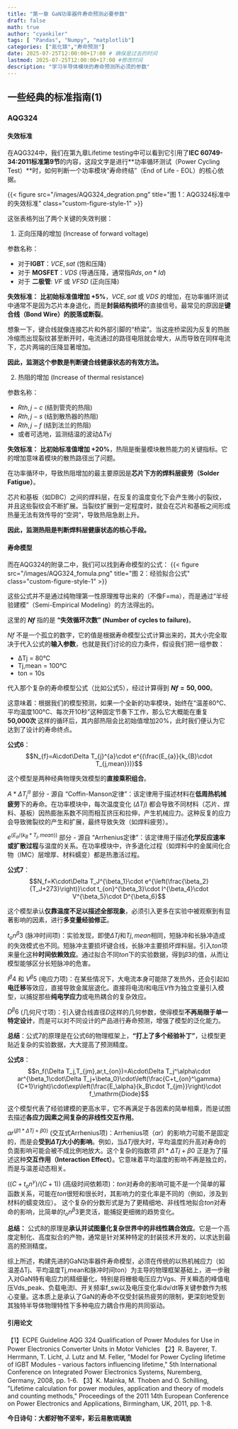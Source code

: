 ```yaml
---
title: "第一章 GaN功率器件寿命预测必要参数"
draft: false
math: true
author: "cyankiler"
tags: [ "Pandas", "Numpy", "matplotlib"]
categories: ["氮化镓","寿命预测"]
date: 2025-07-25T12:00:00+17:00 # 确保是过去的时间
lastmod: 2025-07-25T12:00:00+17:00 #修改时间
description: "学习半导体模块的寿命预测所必须的参数"
---
```


## 一些经典的标准指南(1)

### AQG324

#### 失效标准

在AQG324中，我们在第九章Lifetime testing中可以看到它引用了**IEC 60749-34:2011标准第9节**的内容，这段文字是进行**功率循环测试（Power Cycling Test）**时，如何判断一个功率模块“寿命终结”（End of Life - EOL）的核心依据。

{{< figure src="/images/AQG324_degration.png" 
        title="图 1：AQG324标准中的失效标准" 
        class="custom-figure-style-1" >}}

这张表格列出了两个关键的失效判据：

1. 正向压降的增加 (Increase of forward voltage)

参数名称：

- 对于**IGBT**：$VCE,sat$ (饱和压降)
- 对于 **MOSFET**：$VDS$ (导通压降，通常指$Rds,on * Id$)
- 对于 **二极管**: $VF$ 或 $VFSD$ (正向压降)

**失效标准：** **比初始标准值增加 +5%**，$VCE,sat$ 或 $VDS$ 的增加，在功率循环测试中通常不是因为芯片本身退化，而是**封装结构损坏**的直接信号。最常见的原因是**键合线（Bond Wire）的脱落或断裂**。

想象一下，键合线就像连接芯片和外部引脚的“桥梁”。当这座桥梁因为反复的热胀冷缩而出现裂纹甚至断开时，电流通过的路径电阻就会增大，从而导致在同样电流下，芯片两端的压降显著增加。

**因此，监测这个参数是判断键合线健康状态的有效方法。**

2. 热阻的增加 (Increase of thermal resistance)

参数名称：

- $Rth,j-c$ (结到管壳的热阻)
- $Rth,j-s$ (结到散热器的热阻)
- $Rth,j-f$ (结到法兰的热阻)
- 或者可选地，监测结温的波动$∆Tvj$

**失效标准：** **比初始标准值增加 +20%**，热阻是衡量模块散热能力的关键指标。它的增加意味着模块的散热路径出了问题。

在功率循环中，导致热阻增加的最主要原因是**芯片下方的焊料层疲劳（Solder Fatigue）**。

芯片和基板（如DBC）之间的焊料层，在反复的温度变化下会产生微小的裂纹，并且这些裂纹会不断扩展。当裂纹扩展到一定程度时，就会在芯片和基板之间形成热量无法有效传导的“空洞”，导致热阻急剧上升。

**因此，监测热阻是判断焊料层健康状态的核心手段。**

#### 寿命模型
而在AQG324的附录二中，我们可以找到寿命模型的公式：
{{< figure src="/images/AQG324_fomula.png" 
        title="图 2：经验拟合公式" 
        class="custom-figure-style-1" >}}

这些公式并不是通过纯物理第一性原理推导出来的（不像F=ma），而是通过“半经验建模”（Semi-Empirical Modeling）的方法得出的。

这里的 **$Nf$** 指的是 **“失效循环次数” (Number of cycles to failure)**。

$Nf$ 不是一个孤立的数字，它的值是根据寿命模型公式计算出来的，其大小完全取决于代入公式的**输入参数**，也就是我们讨论的应力条件，假设我们把一组参数：

- ΔTj = 80°C
- Tj,mean = 100°C
- ton = 10s

代入那个复杂的寿命模型公式（比如公式5），经过计算得到 **$Nf = 50,000$**。

这意味着：根据我们的模型预测，如果一个全新的功率模块，始终在“温差80°C、平均温度100°C、每次开10秒”这种固定节奏下工作，那么它大概能在重复 **50,000次** 这样的循环后，其内部热阻会比初始值增加20%，此时我们便认为它达到了设计的寿命终点。

**公式6**：$$N_{f}=A\cdot\Delta T_{j}^{a}\cdot e^{(\frac{E_{a}}{k_{B}\cdot T_{j,mean}})}$$

 这个模型是两种经典物理失效模型的**直接乘积组合**。

$A * ΔT_j^a$ 部分 - 源自 “Coffin-Manson定律”：该定律用于描述材料在**低周热机械疲劳**下的寿命。在功率模块中，每次温度变化 ($ΔTj$) 都会导致不同材料（芯片、焊料、基板）因热膨胀系数不同而相互挤压和拉伸，产生机械应力。这种反复的应力会导致微裂纹的产生和扩展，最终导致失效（如焊料疲劳）。

$e^(E_a / (k_B * T_j,mean))$ 部分 - 源自 “Arrhenius定律”：该定律用于描述**化学反应速率或扩散过程**与温度的关系。在功率模块中，许多退化过程（如焊料中的金属间化合物（IMC）层增厚、材料蠕变）都是热激活过程。

**公式7**：$$N_f=K\cdot\Delta T_J^{\beta_1}\cdot e^{\left(\frac{\beta_2}{T_J+273}\right)}\cdot t_{on}^{\beta_3}\cdot I^{\beta_4}\cdot V^{\beta_5}\cdot D^{\beta_6}$$

这个模型承认**仅靠温度不足以描述全部现象**，必须引入更多在实验中被观察到有显著影响的因素，进行**多变量经验修正**。

$t_on^β3$ (脉冲时间项)：实验发现，即使$ΔTj$和$Tj,mean$相同，短脉冲和长脉冲造成的失效模式也不同。短脉冲主要损坏键合线，长脉冲主要损坏焊料层。引入$ton$项来量化这种**时间依赖效应**。通过拟合不同$ton$下的实验数据，得到$β3$的值，从而让模型能够区分长短脉冲的危害。

$I^β4$ 和 $V^β5$ (电应力项)：在某些情况下，大电流本身可能除了发热外，还会引起如**电迁移**等效应，直接导致金属层退化。直接将电流$I$和电压$V$作为独立变量引入模型，以捕捉那些**纯电学应力**或电热耦合的复杂效应。

$D^β6$ (几何尺寸项)：引入键合线直径$D$这样的几何参数，使得模型**不再局限于单一特定设计**，而是可以对不同设计的产品进行寿命预测，增强了模型的泛化能力。

**总结**：公式7的原理是在公式6的物理框架上，**“打上了多个经验补丁”**，让模型更贴近复杂的实验数据，大大提高了预测精度。

**公式8**：$$n_f(\Delta T_j,T_{jm},ar,t_{on})=A\cdot\Delta T_j^\alpha\cdot ar^{\beta_1\cdot\Delta T_j+\beta_0}\cdot\left(\frac{C+t_{on}^\gamma}{C+1}\right)\cdot\exp\left(\frac{E_\alpha}{k_B\cdot T_{jm}}\right)\cdot f_\mathrm{Diode}$$

这个模型代表了经验建模的更高水平，它不再满足于各因素的简单相乘，而是试图去描述**各应力因素之间复杂的非线性交互作用**。

$ar^(β1*ΔTj+β0)$ (交互式Arrhenius项)：Arrhenius项（$ar$）的影响力可能不是固定的，而是会**受到$ΔTj$大小的影响**。例如，当$ΔTj$很大时，平均温度的升高对寿命的负面影响可能会被不成比例地放大。这个复杂的指数项 $β1*ΔTj+β0$ 正是为了描述这种**交互作用（Interaction Effect）**。它意味着平均温度的影响不再是独立的，而是与温差动态相关。

$((C+t_on^γ)/(C+1))$ (高级时间依赖项)：$ton$对寿命的影响可能不是一个简单的幂函数关系，可能在$ton$很短和很长时，其影响力的变化率是不同的（例如，涉及到材料的蠕变效应）。 这个复杂的分数形式是为了更精细地、非线性地拟合$ton$对寿命的影响，比简单的$t_on^β3$更灵活，能捕捉更细微的趋势变化。

**总结：** 公式8的原理是**承认并试图量化复杂世界中的非线性耦合效应**。它是一个高度定制化、高度拟合的产物，通常是针对某种特定的封装技术开发的，以求达到最高的预测精度。

综上所述，构建先进的GaN功率器件寿命模型，必须在传统的以热机械应力（如温差ΔTj、平均温度Tj,mean和脉冲时间ton）为主导的物理框架基础上，进一步融入对GaN特有电应力的精细量化，特别是将栅极电压应力Vgs、开关瞬态的峰值电压Vds_peak、负载电流I、开关频率f_sw以及电压变化率dv/dt等关键参数作为核心变量。这本质上是承认了GaN的寿命不仅受封装热疲劳的限制，更深刻地受到其独特半导体物理特性下多种电应力耦合作用的共同驱动。

#### 引用论文
【1】ECPE Guideline AQG 324 Qualification of Power Modules for Use in Power Electronics Converter Units in Motor Vehicles
【2】R. Bayerer, T. Herrmann, T. Licht, J. Lutz and M. Feller, "Model for Power Cycling lifetime of IGBT Modules - various factors influencing lifetime," 5th International Conference on Integrated Power Electronics Systems, Nuremberg, Germany, 2008, pp. 1-6.
【3】K. Mainka, M. Thoben and O. Schilling, "Lifetime calculation for power modules, application and theory of models and counting methods," Proceedings of the 2011 14th European Conference on Power Electronics and Applications, Birmingham, UK, 2011, pp. 1-8.

**今日诗句：大都好物不坚牢，彩云易散琉璃脆**